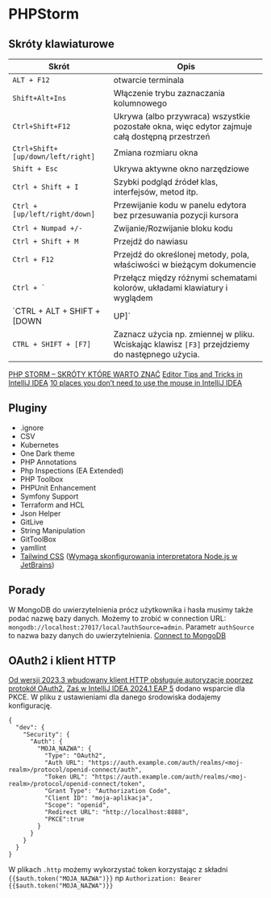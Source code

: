 # PHPStorm

## Skróty klawiaturowe

| Skrót  | Opis  |
|---|---|
| `ALT + F12` | otwarcie terminala |
| `Shift+Alt+Ins`  | Włączenie trybu zaznaczania kolumnowego  |
| `Ctrl+Shift+F12` | Ukrywa (albo przywraca) wszystkie pozostałe okna, więc edytor zajmuje całą dostępną przestrzeń  |
| `Ctrl+Shift+[up/down/left/right]` | Zmiana rozmiaru okna |
| `Shift + Esc` | Ukrywa aktywne okno narzędziowe |
| `Ctrl + Shift + I` | Szybki podgląd źródeł klas, interfejsów, metod itp. |
| `Ctrl + [up/left/right/down]` | Przewijanie kodu w panelu edytora bez przesuwania pozycji kursora |
| `Ctrl + Numpad +/-` | Zwijanie/Rozwijanie bloku kodu |
| `Ctrl + Shift + M` | Przejdź do nawiasu |
| `Ctrl + F12` | Przejdź do określonej metody, pola, właściwości w bieżącym dokumencie |
| ``Ctrl + ` `` | Przełącz między różnymi schematami kolorów, układami klawiatury i wyglądem |
| `CTRL + ALT + SHIFT + [DOWN | UP]` | Przejdź do następnej/poprzedniej zmiany w edytorze |
| `CTRL + SHIFT + [F7]` | Zaznacz użycia np. zmiennej w pliku. Wciskając klawisz `[F3]` przejdziemy do następnego użycia. |

[PHP STORM – SKRÓTY KTÓRE WARTO ZNAĆ](https://totylkokod.pl/baza-wiedzy/php-storm-skroty-ktore-warto-znac/)
[Editor Tips and Tricks in IntelliJ IDEA](https://blog.jetbrains.com/idea/2020/08/editor-tips-and-tricks-in-intellij-idea/)
[10 places you don’t need to use the mouse in IntelliJ IDEA](https://blog.jetbrains.com/idea/2021/08/10-places-you-don-t-need-to-use-the-mouse-in-intellij-idea/)

## Pluginy

* .ignore
* CSV
* Kubernetes
* One Dark theme
* PHP Annotations
* Php Inspections (EA Extended)
* PHP Toolbox
* PHPUnit Enhancement
* Symfony Support
* Terraform and HCL
* Json Helper
* GitLive
* String Manipulation
* GitToolBox
* yamllint
* [Tailwind CSS](https://plugins.jetbrains.com/plugin/15321-tailwind-css) ([Wymaga skonfigurowania interpretatora Node.js w JetBrains](https://www.jetbrains.com/help/webstorm/tailwind-css.html#ws_css_tailwind_before_you_start))

## Porady

W MongoDB do uwierzytelnienia prócz użytkownika i hasła musimy także podać nazwę bazy danych.
Możemy to zrobić w connection URL: `mongodb://localhost:27017/local?authSource=admin`.
Parametr `authSource` to nazwa bazy danych do uwierzytelnienia.
[Connect to MongoDB](https://www.jetbrains.com/help/phpstorm/mongodb.html)

## OAuth2 i klient HTTP

[Od wersji 2023.3 wbudowany klient HTTP obsługuje autoryzację poprzez protokół OAuth2.](https://youtrack.jetbrains.com/issue/IDEA-239311/Support-OAuth-authorization)
[Zaś w IntelliJ IDEA 2024.1 EAP 5](https://blog.jetbrains.com/idea/2024/02/intellij-idea-2024-1-eap-5/#http-client-improvements) dodano wsparcie dla PKCE.
W pliku z ustawieniami dla danego środowiska dodajemy konfigurację.

```
{
  "dev": {
    "Security": {
      "Auth": {
        "MOJA_NAZWA": {
          "Type": "OAuth2",
          "Auth URL": "https://auth.example.com/auth/realms/<moj-realm>/protocol/openid-connect/auth",
          "Token URL": "https://auth.example.com/auth/realms/<moj-realm>/protocol/openid-connect/token",
          "Grant Type": "Authorization Code",
          "Client ID": "moja-aplikacja",
          "Scope": "openid",
          "Redirect URL": "http://localhost:8888",
          "PKCE":true
        }
      }
    }
  }
}
```

W plikach `.http` możemy wykorzystać token korzystając z składni `{{$auth.token("MOJA_NAZWA")}}` np `Authorization: Bearer {{$auth.token("MOJA_NAZWA")}}`
